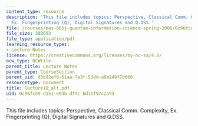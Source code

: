 ```yaml
---
content_type: resource
description: 'This file includes topics: Perspective, Classical Comm. Complexity,
  Ex. Fingerprinting (Q), Digital Signatures and Q.DSS.'
file: /courses/mas-865j-quantum-information-science-spring-2006/0c96fce5d151e03bdf9cbd11f97c2a93_lecture18_alt.pdf
file_size: 388693
file_type: application/pdf
learning_resource_types:
- Lecture Notes
license: https://creativecommons.org/licenses/by-nc-sa/4.0/
ocw_type: OCWFile
parent_title: Lecture Notes
parent_type: CourseSection
parent_uid: d3b92ef8-61aa-7a3f-53dd-a9a249f7b660
resourcetype: Document
title: lecture18_alt.pdf
uid: 0c96fce5-d151-e03b-df9c-bd11f97c2a93
---
```

This file includes topics: Perspective, Classical Comm. Complexity, Ex. Fingerprinting (Q), Digital Signatures and Q.DSS.